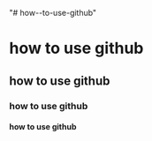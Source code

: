"# how--to-use-github" 
# how to use github
## how to use github
### how to use github
#### how to use github
